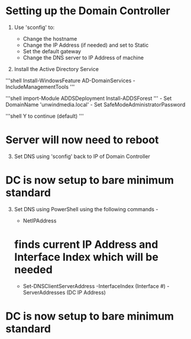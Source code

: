 # Setting up the Domain Controller 

1. Use 'sconfig' to:
    - Change the hostname
    - Change the IP Address (if needed) and set to Static
    - Set the default gateway
    - Change the DNS server to IP Address of machine 
 
2. Install the Active Directory Service

'''shell
Install-WindowsFeature AD-DomainServices -IncludeManagementTools
'''

'''shell
import-Module ADDSDeployment
Install-ADDSForest
'''
    - Set DomainName 'unwindmedia.local'
    - Set SafeModeAdministratorPassword

'''shell
Y to continue (default)
'''
# Server will now need to reboot

3. Set DNS using 'sconfig' back to IP of Domain Controller

# DC is now setup to bare minimum standard

3. Set DNS using PowerShell using the following commands -

    - NetIPAddress
    # finds current IP Address and Interface Index which will be needed
    
    - Set-DNSClientServerAddress -InterfaceIndex (Interface #) -ServerAddresses (DC IP Address)

# DC is now setup to bare minimum standard